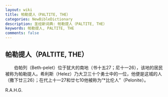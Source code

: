 ```yaml
---
layout: wiki
title: 帕勒提人（PALTITE, THE）
categories: NewBibleDictionary
description: 圣经新词典: 帕勒提人（PALTITE, THE）
keywords: 帕勒提人, PALTITE, THE
comments: false
---
```


## 帕勒提人（PALTITE, THE）

　　伯帕列（Beth-pelet）位于犹大的南地（书十五27；尼十一26），该地的居民被称为帕勒提人。希利斯（Helez）乃大卫三十个勇士中的一位，他便是这城的人（撒下廿三26）；在代上十一27和廿七10他被称为“*比伦人”（Pelonite）。

R.A.H.G.








